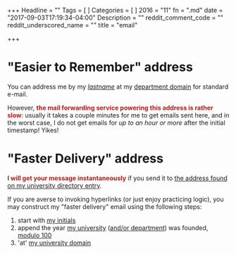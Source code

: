 +++
Headline = ""
Tags = [
]
Categories = [
]
2016 = "11"
fn = ".md"
date = "2017-09-03T17:19:34-04:00"
Description = ""
reddit_comment_code = ""
reddit_underscored_name = ""
title = "email"

+++
# "Easier to Remember" address
You can address me by my [_lastname_](/) at my [department domain](https://ddg.gg/cornell%20computer%20science) for 
standard e-mail.

However, <span style="color:#B31B1B">**the mail forwarding service powering this address is rather
slow**</span>:
usually it takes a couple minutes for me to get emails sent here, 
and in the worst case, I do not get emails for 
_up to an hour or more_ after the initial timestamp! Yikes!

# "Faster Delivery" address
<span style="color: #B31B1B">**I will get your message instantaneously**</span> if you send it 
to [the address found on my university directory entry](https://www.cornell.edu/search/people.cfm?q=havron).

If you are averse to invoking hyperlinks (or just enjoy practicing logic), you may 
construct my "faster delivery" email using the following steps:

1. start with [my initials](/)
2. append the year [my university](https://www.cornell.edu/about/facts.cfm) ([and/or department](https://www.cs.cornell.edu/information/about)) was founded, [modulo 100](https://duckduckgo.com/?q=1965+modulo+100&ia=calculator)
3. 'at' [my university domain](https://ddg.gg/cornell%20university)
